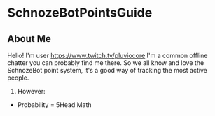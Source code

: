 # SchnozeBotPointsGuide
## About Me

Hello! I'm user https://www.twitch.tv/pluviocore 
I'm a common offline chatter you can probably find me there.
So we all know and love the SchnozeBot point system, it's a good way of tracking the most active people.
1. However:
  - Probability = 5Head Math


